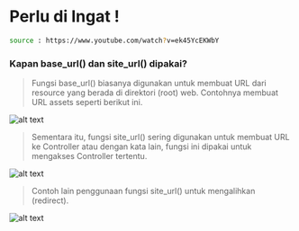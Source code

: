 # Perlu di Ingat !

``` bash
source : https://www.youtube.com/watch?v=ek45YcEKWbY
```

### Kapan base_url() dan site_url() dipakai?

> Fungsi base_url() biasanya digunakan untuk membuat URL dari resource yang berada di direktori (root) web. Contohnya membuat URL assets seperti berikut ini.

![alt text](https://1.bp.blogspot.com/-EUamVuxQjSg/V0lS0Bkh_BI/AAAAAAAAC1E/KYwq8_MGsM4kNi-bIqY-jvWCVYLf1DtpACK4B/s1600/Contoh%2Bpenggunaan%2Bfungsi%2Bbase_url%2Bcodeigniter%2B-%2Bpetanikode.png)

> Sementara itu, fungsi site_url() sering digunakan untuk membuat URL ke Controller atau dengan kata lain, fungsi ini dipakai untuk mengakses Controller tertentu.

![alt text](https://2.bp.blogspot.com/-HXg3x6Hj7uo/V62O31kbnyI/AAAAAAAADIs/HVEUePK8JTQK48MpMkpMFY2jXMG8p7jWgCK4B/s1600/Penggunaan%2Bfungsi%2Bsite_url%2Buntuk%2Bmengakses%2Bcontroller%2BCI%2B-%2BPetani%2BKode.png)

> Contoh lain penggunaan fungsi site_url() untuk mengalihkan (redirect).

![alt text](https://2.bp.blogspot.com/-aOcIvxTEusw/V62PbakJ2mI/AAAAAAAADI0/cLRBz_hE-YsXYVroi9shLYlmtxx4hmPFwCK4B/s1600/Penggunaan%2Bfungsi%2Bsite_url%2Buntuk%2Bredirect.png)
